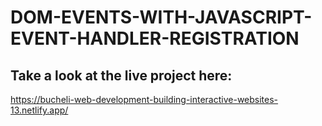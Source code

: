 # DOM-EVENTS-WITH-JAVASCRIPT-EVENT-HANDLER-REGISTRATION

## Take a look at the live project here:
https://bucheli-web-development-building-interactive-websites-13.netlify.app/
